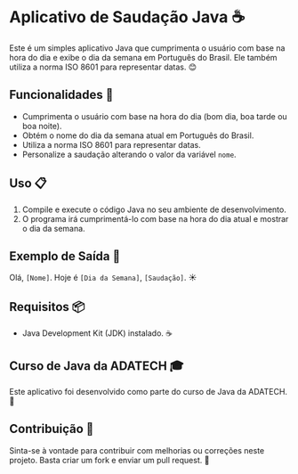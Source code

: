 # Aplicativo de Saudação Java ☕

Este é um simples aplicativo Java que cumprimenta o usuário com base na hora do dia e exibe o dia da semana em Português do Brasil. Ele também utiliza a norma ISO 8601 para representar datas. 😊

## Funcionalidades 🚀

- Cumprimenta o usuário com base na hora do dia (bom dia, boa tarde ou boa noite).
- Obtém o nome do dia da semana atual em Português do Brasil.
- Utiliza a norma ISO 8601 para representar datas.
- Personalize a saudação alterando o valor da variável `nome`.

## Uso 📋

1. Compile e execute o código Java no seu ambiente de desenvolvimento.
2. O programa irá cumprimentá-lo com base na hora do dia atual e mostrar o dia da semana.

## Exemplo de Saída 📢

Olá, `[Nome]`. Hoje é `[Dia da Semana]`, `[Saudação]`. ☀️

## Requisitos 📦

- Java Development Kit (JDK) instalado. ☕

## Curso de Java da ADATECH 🎓

Este aplicativo foi desenvolvido como parte do curso de Java da ADATECH. 🎉

## Contribuição 🤝

Sinta-se à vontade para contribuir com melhorias ou correções neste projeto. Basta criar um fork e enviar um pull request. 🙌

